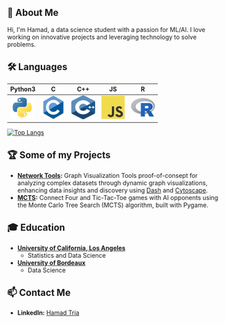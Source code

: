 ## 🚀 About Me
Hi, I'm Hamad, a data science student with a passion for ML/AI. I love working on innovative projects and leveraging technology to solve problems.

## 🛠️ Languages
| Python3 | C | C++ | JS | R |
|----------|----------|----------|----------|-----|
|  <img src="assets/python-original.svg" title="Python"  alt="Python" width="55" height="55" style="pointer-events: none;"/> |  <img src="assets/c-original.svg" title="C"  alt="C" width="55" height="55" style="pointer-events: none;"/> | <img src="assets/cpp-original.svg" title="C"  alt="C" width="55" height="55" style="pointer-events: none;"/> | <img src="assets/javascript-original.svg" title="JavaScript" alt="JavaScript" width="55" height="55" style="pointer-events: none;"/> |  <img src="assets/r-original.svg" title="R" alt="R" width="55" height="55" style="pointer-events: none;"/>|

[![Top Langs](https://github-readme-stats.vercel.app/api/top-langs/?username=HamadTria)](https://github.com/anuraghazra/github-readme-stats)

## 🏆 Some of my Projects
- **[Network Tools](https://github.com/HamadTria/Network-Tools):** Graph Visualization Tools proof-of-consept for analyzing complex datasets through dynamic graph visualizations, enhancing data insights and discovery using [Dash](https://github.com/plotly/dash) and [Cytoscape](https://github.com/cytoscape/cytoscape).
- **[MCTS](https://github.com/HamadTria/MCTS):** Connect Four and Tic-Tac-Toe games with AI opponents using the Monte Carlo Tree Search (MCTS) algorithm, built with Pygame.

## 🎓 Education
- **[University of California, Los Angeles](https://www.ucla.edu)**
  - Statistics and Data Science
- **[University of Bordeaux](https://www.u-bordeaux.fr)**
  - Data Science

## 📫 Contact Me
- **LinkedIn:** [Hamad Tria](https://www.linkedin.com/in/hamadtria/)
